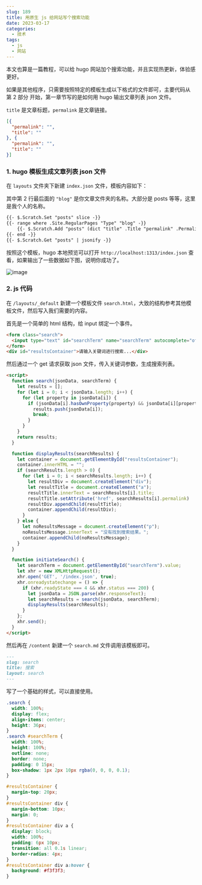 ```yaml
---
slug: 189
title: 用原生 js 给网站写个搜索功能
date: 2023-03-17
categories: 
  - 技术
tags: 
  - js
  - 网站
---
```


本文也算是一篇教程，可以给 hugo 网站加个搜索功能，并且实现热更新，体验感更好。

如果是其他程序，只需要按照特定的模板生成以下格式的文件即可，主要代码从 第 2 部分 开始，第一章节写的是如何用 hugo 输出文章列表 json 文件。

`title` 是文章标题，`permalink` 是文章链接。

```json
[{
  "permalink": "",
  "title": ""
}, {
  "permalink": "",
  "title": ""
}]
```

### 1. hugo 模板生成文章列表 json 文件

在 `layouts` 文件夹下新建 `index.json` 文件，模板内容如下：

其中第 2 行最后面的 `"blog"` 是你文章文件夹的名称。大部分是 posts 等等，这里是我个人的名称。

```html {hl_lines=[2]}
{{- $.Scratch.Set "posts" slice -}}
{{- range where .Site.RegularPages "Type" "blog" -}}
    {{- $.Scratch.Add "posts" (dict "title" .Title "permalink" .Permalink) -}}
{{- end -}}
{{- $.Scratch.Get "posts" | jsonify -}}
```

按照这个模板，hugo 本地预览可以打开 `http://localhost:1313/index.json` 查看，如果输出了一些数据如下图，说明你成功了。

![image](https://imgurl.zishu.me/images/20230317/image.68g9ngwkar80.webp)

### 2. js 代码

在 `/layouts/_default` 新建一个模板文件 `search.html`，大致的结构参考其他模板文件，然后写入我们需要的内容。

首先是一个简单的 html 结构，给 input 绑定一个事件。

```html
<form class="search"> 
  <input type="text" id="searchTerm" name="searchTerm" autocomplete="off" oninput="initiateSearch()">
</form>
<div id="resultsContainer">请输入关键词进行搜索...</div>
```

然后通过一个 get 请求获取 json 文件，传入关键词参数，生成搜索列表。

```html
<script>
  function search(jsonData, searchTerm) {
    let results = [];
    for (let i = 0; i < jsonData.length; i++) {
      for (let property in jsonData[i]) {
        if (jsonData[i].hasOwnProperty(property) && jsonData[i][property].toString().indexOf(searchTerm) > -1) {
          results.push(jsonData[i]);
          break;
        }
      }
    }
    return results;
  }

  function displayResults(searchResults) {
    let container = document.getElementById("resultsContainer");
    container.innerHTML = "";
    if (searchResults.length > 0) {
      for (let i = 0; i < searchResults.length; i++) {
        let resultDiv = document.createElement("div");
        let resultTitle = document.createElement("a");
        resultTitle.innerText = searchResults[i].title;
        resultTitle.setAttribute('href', searchResults[i].permalink)
        resultDiv.appendChild(resultTitle);
        container.appendChild(resultDiv);
      }
    } else {
      let noResultsMessage = document.createElement("p");
      noResultsMessage.innerText = "没有找到搜索结果。";
      container.appendChild(noResultsMessage);
    }
  }

  function initiateSearch() {
    let searchTerm = document.getElementById("searchTerm").value;
    let xhr = new XMLHttpRequest();
    xhr.open('GET', '/index.json', true);
    xhr.onreadystatechange = () => {
      if (xhr.readyState === 4 && xhr.status === 200) {
        let jsonData = JSON.parse(xhr.responseText);
        let searchResults = search(jsonData, searchTerm);
        displayResults(searchResults);
      }
    };
    xhr.send();
  }
</script>
```

然后再在 `/content` 新建一个 `search.md` 文件调用该模板即可。

```md
---
slug: search
title: 搜索
layout: search
---

```

写了一个基础的样式，可以直接使用。

```css
.search {
  width: 100%;
  display: flex;
  align-items: center;
  height: 36px;
}
.search #searchTerm {
  width: 100%;
  height: 100%;
  outline: none;
  border: none;
  padding: 0 15px;
  box-shadow: 1px 2px 10px rgba(0, 0, 0, 0.1);
}

#resultsContainer {
  margin-top: 20px;
}
#resultsContainer div {
  margin-bottom: 10px;
  margin: 0;
}
#resultsContainer div a {
  display: block;
  width: 100%;
  padding: 6px 10px;
  transition: all 0.1s linear;
  border-radius: 4px;
}
#resultsContainer div a:hover {
  background: #f3f3f3;
}
```
